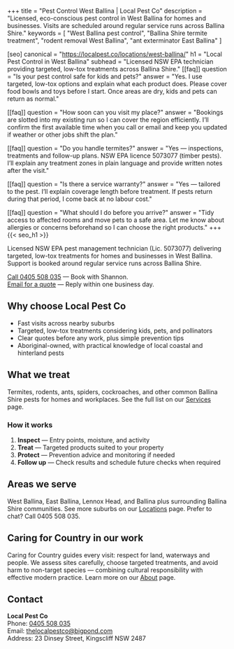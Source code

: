 +++
title = "Pest Control West Ballina | Local Pest Co"
description = "Licensed, eco-conscious pest control in West Ballina for homes and businesses. Visits are scheduled around regular service runs across Ballina Shire."
keywords = [
  "West Ballina pest control",
  "Ballina Shire termite treatment",
  "rodent removal West Ballina",
  "ant exterminator East Ballina"
]

[seo]
canonical = "https://localpest.co/locations/west-ballina/"
h1 = "Local Pest Control in West Ballina"
subhead = "Licensed NSW EPA technician providing targeted, low-tox treatments across Ballina Shire."
[[faq]]
question = "Is your pest control safe for kids and pets?"
answer = "Yes. I use targeted, low-tox options and explain what each product does. Please cover food bowls and toys before I start. Once areas are dry, kids and pets can return as normal."

[[faq]]
question = "How soon can you visit my place?"
answer = "Bookings are slotted into my existing run so I can cover the region efficiently. I’ll confirm the first available time when you call or email and keep you updated if weather or other jobs shift the plan."

[[faq]]
question = "Do you handle termites?"
answer = "Yes — inspections, treatments and follow-up plans. NSW EPA licence 5073077 (timber pests). I’ll explain any treatment zones in plain language and provide written notes after the visit."

[[faq]]
question = "Is there a service warranty?"
answer = "Yes — tailored to the pest. I’ll explain coverage length before treatment. If pests return during that period, I come back at no labour cost."

[[faq]]
question = "What should I do before you arrive?"
answer = "Tidy access to affected rooms and move pets to a safe area. Let me know about allergies or concerns beforehand so I can choose the right products."
+++
{{< seo_h1 >}}

Licensed NSW EPA pest management technician (Lic. 5073077) delivering targeted, low-tox treatments for homes and businesses in West Ballina. Support is booked around regular service runs across Ballina Shire.

[Call 0405 508 035](tel:0405508035) — Book with Shannon.  
[Email for a quote](mailto:thelocalpestco@bigpond.com) — Reply within one business day.

## Why choose Local Pest Co
- Fast visits across nearby suburbs  
- Targeted, low-tox treatments considering kids, pets, and pollinators  
- Clear quotes before any work, plus simple prevention tips  
- Aboriginal-owned, with practical knowledge of local coastal and hinterland pests

## What we treat
Termites, rodents, ants, spiders, cockroaches, and other common Ballina Shire pests for homes and workplaces. See the full list on our [Services](/services/) page.

### How it works
1. **Inspect** — Entry points, moisture, and activity  
2. **Treat** — Targeted products suited to your property  
3. **Protect** — Prevention advice and monitoring if needed  
4. **Follow up** — Check results and schedule future checks when required

## Areas we serve
West Ballina, East Ballina, Lennox Head, and Ballina plus surrounding Ballina Shire communities. See more suburbs on our [Locations](/locations/) page. Prefer to chat? Call 0405 508 035.

## Caring for Country in our work
Caring for Country guides every visit: respect for land, waterways and people. We assess sites carefully, choose targeted treatments, and avoid harm to non-target species — combining cultural responsibility with effective modern practice. Learn more on our [About](/about/) page.

## Contact
**Local Pest Co**  
Phone: [0405 508 035](tel:0405508035)  
Email: [thelocalpestco@bigpond.com](mailto:thelocalpestco@bigpond.com)  
Address: 23 Dinsey Street, Kingscliff NSW 2487


